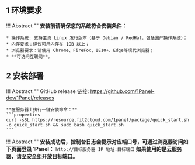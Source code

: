 ## 1 环境要求

!!! Abstract ""
    **安装前请确保您的系统符合安装条件：**

    * 操作系统: 支持主流 Linux 发行版本（基于 Debian / RedHat，包括国产操作系统）；
    * 内存要求：建议可用内存在 1GB 以上；
    * 浏览器要求：请使用 Chrome、FireFox、IE10+、Edge等现代浏览器；
    * **可访问互联网**。

## 2 安装部署

!!! Abstract ""
    GitHub release 链接: https://github.com/1Panel-dev/1Panel/releases  

    **在服务器上执行一键安装命令：**
    ```properties
    curl -sSL https://resource.fit2cloud.com/1panel/package/quick_start.sh -o quick_start.sh && sudo bash quick_start.sh
    ```

!!! Abstract ""
    **安装成功后，控制台日志会提示对应端口号，可通过浏览器访问如下页面登录 1Panel：**
    ```
    http://目标服务器 IP 地址:目标端口
    ```
    **如果使用的是云服务器，请至安全组开放目标端口。**
